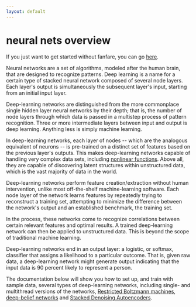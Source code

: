```yaml
---
layout: default
---
```


# neural nets overview 

If you just want to get started without fanfare, you can go [here](../gettingstarted.html).

Neural networks are a set of algorithms, modeled after the human brain, that are designed to recognize patterns. Deep learning is a name for a certain type of stacked neural network composed of several node layers. Each layer's output is simultaneously the subsequent layer's input, starting from an initial input layer.  

Deep-learning networks are distinguished from the more commonplace single hidden layer neural networks by their depth; that is, the number of node layers through which data is passed in a multistep process of pattern recognition. Three or more intermediate layers between input and output is deep learning. Anything less is simply machine learning. 

In deep-learning networks, each layer of nodes -- which are the analogous equivalent of neurons -- is pre-trained on a distinct set of features based on the previous layer's outputs. This makes deep-learning networks capable of  handling very complex data sets, including [nonlinear functions](https://en.wikipedia.org/wiki/Nonlinear_system). Above all, they are capable of discovering latent structures within unstructured data, which is the vast majority of data in the world. 

Deep-learning networks perform feature creation/extraction without human intervention, unlike most off-the-shelf machine-learning software. Each node layer of the network learns features by repeatedly trying to reconstruct a training set, attempting to minimize the difference between the network's output and an established benchmark, the training set. 

In the process, these networks come to recognize correlations between certain relevant features and optimal results. A trained deep-learning network can then be applied to unstructured data. This is beyond the scope of traditional machine learning.

Deep-learning networks end in an output layer: a logistic, or softmax, classifier that assigns a likelihood to a particular outcome. That is, given raw data, a deep-learning network might generate output indicating that the input data is 90 percent likely to represent a person. 

The documentation below will show you how to set up, and train with sample data, several types of deep-learning networks, including single- and multithread versions of the networks, [Restricted Boltzmann machines](../restrictedboltzmannmachine.html), [deep-belief networks](../deepbeliefnetwork.html) and [Stacked Denoising Autoencoders](../stackeddenoisingautoencoder.html). 


